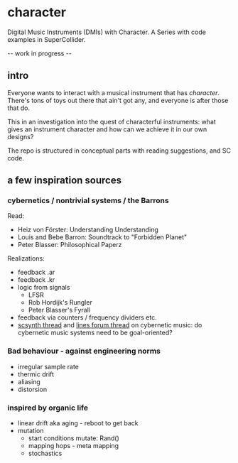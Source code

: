 # character
Digital Music Instruments (DMIs) with Character. 
A Series with code examples in SuperCollider. 

-- work in progress -- 

## intro
Everyone wants to interact with a musical instrument that has *character*. There's tons of toys out there that ain't got any, and everyone is after those that do. 

This in an investigation into the quest of characterful instruments: what gives an instrument character and how can we achieve it in our own designs? 

The repo is structured in conceptual parts with reading suggestions, and SC code. 

## a few inspiration sources

### cybernetics / nontrivial systems / the Barrons

Read:

- Heiz von Förster: Understanding Understanding
- Louis and Bebe Barron: Soundtrack to "Forbidden Planet" 
- Peter Blasser: Philosophical Paperz 

Realizations: 

- feedback .ar
- feedback .kr
- logic from signals 
  - LFSR 
  - Rob Hordijk's Rungler 
  -  Peter Blasser's Fyrall
- feedback via counters / frequency dividers etc.
- [scsynth thread](https://scsynth.org/t/cybernetic-music-with-supercollider/3184) and [lines forum thread](https://llllllll.co/t/cybernetic-music-roland-kayn-feedback-systems-ai/40635) on cybernetic music: do cybernetic music systems need to be goal-oriented? 
  
### Bad behaviour - against engineering norms
- irregular sample rate 
- thermic drift
- aliasing 
- distorsion
  
### inspired by organic life
- linear drift aka aging - reboot to get back
- mutation
  - start conditions mutate: Rand()
  - mapping hops - meta mapping 
  - stochastics
